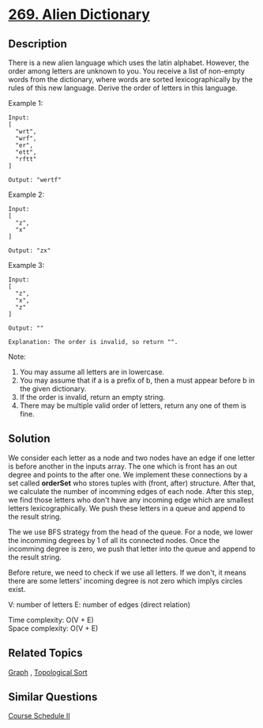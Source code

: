 # [269. Alien Dictionary](https://leetcode.com/problems/alien-dictionary)

## Description

There is a new alien language which uses the latin alphabet. However, the order among letters are unknown to you. You receive a list of non-empty words from the dictionary, where words are sorted lexicographically by the rules of this new language. Derive the order of letters in this language.

Example 1:

```
Input:
[
  "wrt",
  "wrf",
  "er",
  "ett",
  "rftt"
]

Output: "wertf"
```

Example 2:

```
Input:
[
  "z",
  "x"
]

Output: "zx"
```

Example 3:

```
Input:
[
  "z",
  "x",
  "z"
] 

Output: "" 

Explanation: The order is invalid, so return "".
```

Note:

1. You may assume all letters are in lowercase.
2. You may assume that if a is a prefix of b, then a must appear before b in the given dictionary.
3. If the order is invalid, return an empty string.
4. There may be multiple valid order of letters, return any one of them is fine.

## Solution

We consider each letter as a node and two nodes have an edge if one letter is before another in the inputs array. The one which is front has an out degree and points to the after one. We implement these connections by a set called **orderSet** who stores tuples with (front, after) structure. After that, we calculate the number of incomming edges of each node. After this step, we find those letters who don't have any incoming edge which are smallest letters lexicographically. We push these letters in a queue and append to the result string.

The we use BFS strategy from the head of the queue. For a node, we lower the incomming degrees by 1 of all its connected nodes. Once the incomming degree is zero, we push that letter into the queue and append to the result string.

Before reture, we need to check if we use all letters. If we don't, it means there are some letters' incoming degree is not zero which implys circles exist.

V: number of letters
E: number of edges (direct relation)

Time complexity: O(V + E)<br>
Space complexity: O(V + E)

## Related Topics

[Graph](https://leetcode.com/tag/graph/) , [Topological Sort](https://leetcode.com/tag/topological-sort/) 

## Similar Questions

[Course Schedule II](https://leetcode.com/problems/course-schedule-ii/)
